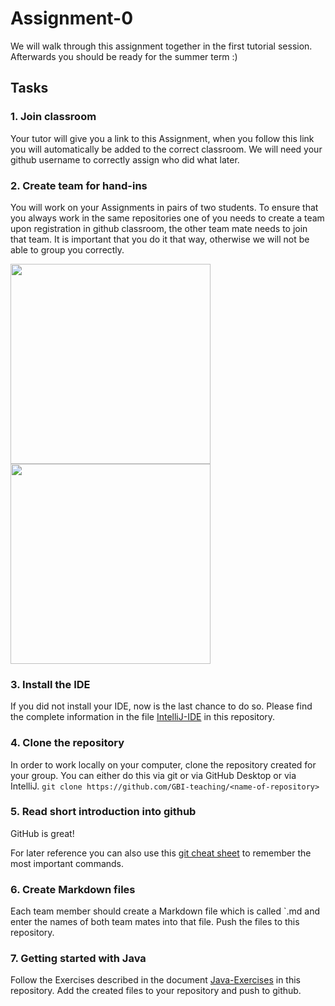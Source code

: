 # Assignment-0

We will walk through this assignment together in the first tutorial session. Afterwards you should be ready for the summer term :)

## Tasks
### 1. Join classroom
Your tutor will give you a link to this Assignment, when you follow this link you will automatically be added to the correct classroom. We will need your github username to correctly assign who did what later.
### 2. Create team for hand-ins
You will work on your Assignments in pairs of two students. To ensure that you always work in the same repositories one of you needs to create a team upon registration in github classroom, the other team mate needs to join that team. It is important that you do it that way, otherwise we will not be able to group you correctly.
<p float="left">
  <img src="https://github.com/GBI-teaching/Assignment-0/assets/45968370/3079dc88-fa57-4e91-80bf-a0ac2efceef2" height="320"/>
  <img src="https://github.com/GBI-teaching/Assignment-0/assets/45968370/333c59f5-2b6a-40e8-8779-3a63bed773d4" height="320"/> 
</p>

### 3. Install the IDE
If you did not install your IDE, now is the last chance to do so. Please find the complete information in the file [IntelliJ-IDE](https://github.com/GBI-teaching/Assignment-0/blob/5255c6319f883a9e051fb6c6538cf3d1964fc1b9/IntelliJ-IDE.md) in this repository.

### 4. Clone the repository
In order to work locally on your computer, clone the repository created for your group. You can either do this via git or via GitHub Desktop or via IntelliJ.
`git clone https://github.com/GBI-teaching/<name-of-repository>`

### 5. Read short introduction into github
GitHub is great!

For later reference you can also use this [git cheat sheet](https://education.github.com/git-cheat-sheet-education.pdf) to remember the most important commands.
### 6. Create Markdown files
Each team member should create a Markdown file which is called `<YourName>.md and enter the names of both team mates into that file. Push the files to this repository.

### 7. Getting started with Java
Follow the Exercises described in the document [Java-Exercises](https://github.com/GBI-teaching/Assignment-0/blob/626ead5b2fde7fc8285acc937530ef8957cd5cb3/Java-Exercises.md) in this repository. Add the created files to your repository and push to github.
